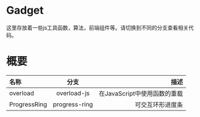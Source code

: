 # Gadget
这里存放着一些js工具函数，算法，前端组件等。请切换到不同的分支查看相关代码。

# 概要
|名称|分支|描述|
|:---|:--:|---:|
|overload| overload-js | 在JavaScript中使用函数的重载 |
|ProgressRing| progress-ring | 可交互环形进度条 |
